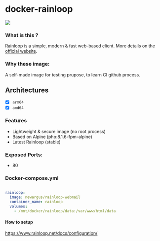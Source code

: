 # docker-rainloop

![](https://i.goopics.net/nI.png)

### What is this ?

Rainloop is a simple, modern & fast web-based client. More details on the [official website](http://www.rainloop.net/).

### Why these image:

A self-made image for testing prupose, to learn CI github process.

## Architectures

* [x] `arm64`
* [x] `amd64`

### Features

- Lightweight & secure image (no root process)
- Based on Alpine (php:8.1.6-fpm-alpine)
- Latest Rainloop (stable)

### Exposed Ports:
- 80

### Docker-compose.yml

```yml

rainloop:
  image: newargus/rainloop-webmail
  container_name: rainloop
  volumes:
    - /mnt/docker/rainloop/data:/var/www/html/data

```
#### How to setup

https://www.rainloop.net/docs/configuration/